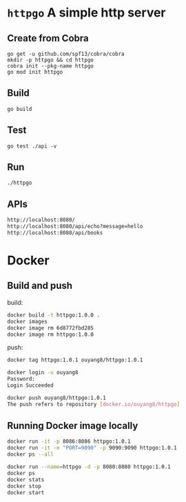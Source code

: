 # `httpgo` A simple http server

## Create from Cobra

```
go get -u github.com/spf13/cobra/cobra
mkdir -p httpgo && cd httpgo
cobra init --pkg-name httpgo
go mod init httpgo

```

## Build

`go build`

## Test

`go test ./api -v`

## Run

`./httpgo`

## APIs

```bash
http://localhost:8080/
http://localhost:8080/api/echo?message=hello
http://localhost:8080/api/books
```




# Docker 

## Build and push

build:

```bash
docker build -t httpgo:1.0.0 .
docker images
docker image rm 6d8772fbd285
docker image rm httpgo:1.0.0
```

push:

```bash
docker tag httpgo:1.0.1 ouyang8/httpgo:1.0.1
```

```bash
docker login -u ouyang8
Password:
Login Succeeded

docker push ouyang8/httpgo:1.0.1
The push refers to repository [docker.io/ouyang8/httpgo]
```

## Running Docker image locally

```bash
docker run -it -p 8086:8086 httpgo:1.0.1
docker run -it -e "PORT=9090" -p 9090:9090 httpgo:1.0.1
docker ps --all

docker run --name=httpgo -d -p 8080:8080 httpgo:1.0.1
docker ps
docker stats
docker stop
docker start
```